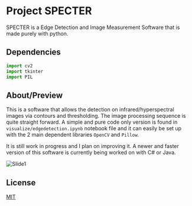 # Project SPECTER

SPECTER is a Edge Detection and Image Measurement Software that is made purely with python.

## Dependencies

```python
import cv2
import tkinter
import PIL
```


## About/Preview
This is a software that allows the detection on infrared/hyperspectral images via contours and thresholding. The image processing sequence is quite straight forward. A simple and pure code only version is found in ```visualize/edgedetection.ipynb``` notebook file and it can easily be set up with the 2 main dependent libraries ```OpenCV``` and ```Pillow```.

It is still work in progress and I plan on improving it. A newer and faster version of this software is currently being worked on with C# or Java.

![Slide1](https://user-images.githubusercontent.com/75195899/153037399-ab670a11-f209-43ad-a224-e802be0ed3b5.JPG)

## License
[MIT](https://choosealicense.com/licenses/mit/)
